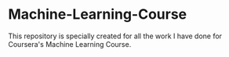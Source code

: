 # Machine-Learning-Course
This repository is specially created for all the work I have done for Coursera's Machine Learning Course.
